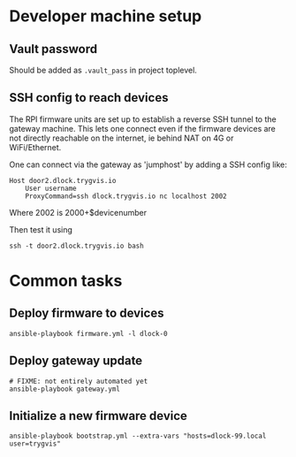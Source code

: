 
# Developer machine setup

## Vault password

Should be added as `.vault_pass` in project toplevel.

## SSH config to reach devices

The RPI firmware units are set up to establish a reverse SSH tunnel to the gateway machine.
This lets one connect even if the firmware devices are not directly reachable on the internet,
ie behind NAT on 4G or WiFi/Ethernet. 

One can connect via the gateway as 'jumphost' by adding a SSH config like:
```
Host door2.dlock.trygvis.io
 	User username
	ProxyCommand=ssh dlock.trygvis.io nc localhost 2002
```
Where 2002 is 2000+$devicenumber

Then test it using 
```
ssh -t door2.dlock.trygvis.io bash
```

# Common tasks

## Deploy firmware to devices

    ansible-playbook firmware.yml -l dlock-0

## Deploy gateway update

    # FIXME: not entirely automated yet
    ansible-playbook gateway.yml

## Initialize a new firmware device

    ansible-playbook bootstrap.yml --extra-vars "hosts=dlock-99.local user=trygvis"

